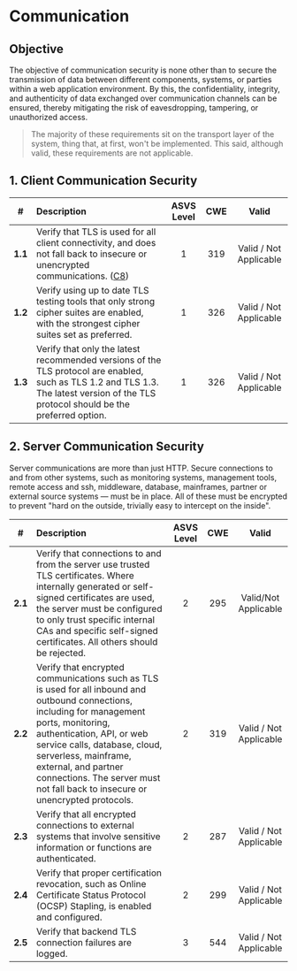

# Communication

## Objective

The objective of communication security is none other than to secure the transmission of data between different components, systems, or parties within a web application environment. By this, the confidentiality, integrity, and authenticity of data exchanged over communication channels can be ensured, thereby mitigating the risk of eavesdropping, tampering, or unauthorized access.


> The majority of these requirements sit on the transport layer of the system, thing that, at first, won't be implemented. This said, although valid, these requirements are not applicable.

## 1. Client Communication Security

| # | Description | ASVS Level | CWE |Valid
| :---: | :--- | :---: | :---:| :---: |
| **1.1** | Verify that TLS is used for all client connectivity, and does not fall back to insecure or unencrypted communications. ([C8](https://owasp.org/www-project-proactive-controls/#div-numbering)) | 1 | 319 | Valid / Not Applicable
| **1.2** | Verify using up to date TLS testing tools that only strong cipher suites are enabled, with the strongest cipher suites set as preferred. | 1 | 326 |Valid / Not Applicable
| **1.3** | Verify that only the latest recommended versions of the TLS protocol are enabled, such as TLS 1.2 and TLS 1.3. The latest version of the TLS protocol should be the preferred option. | 1 | 326 | Valid / Not Applicable

## 2. Server Communication Security

Server communications are more than just HTTP. Secure connections to and from other systems, such as monitoring systems, management tools, remote access and ssh, middleware, database, mainframes, partner or external source systems &mdash; must be in place. All of these must be encrypted to prevent "hard on the outside, trivially easy to intercept on the inside".

| # | Description | ASVS Level | CWE | Valid
| :---: | :--- | :---: | :---:| :---: |
| **2.1** | Verify that connections to and from the server use trusted TLS certificates. Where internally generated or self-signed certificates are used, the server must be configured to only trust specific internal CAs and specific self-signed certificates. All others should be rejected. | 2 | 295 | Valid/Not Applicable
| **2.2** | Verify that encrypted communications such as TLS is used for all inbound and outbound connections, including for management ports, monitoring, authentication, API, or web service calls, database, cloud, serverless, mainframe, external, and partner connections. The server must not fall back to insecure or unencrypted protocols. |2 | 319 |Valid / Not Applicable
| **2.3** | Verify that all encrypted connections to external systems that involve sensitive information or functions are authenticated. | 2 | 287 |Valid / Not Applicable
| **2.4** | Verify that proper certification revocation, such as Online Certificate Status Protocol (OCSP) Stapling, is enabled and configured. | 2| 299 |Valid / Not Applicable
| **2.5** | Verify that backend TLS connection failures are logged. | 3 | 544 |Valid / Not Applicable
